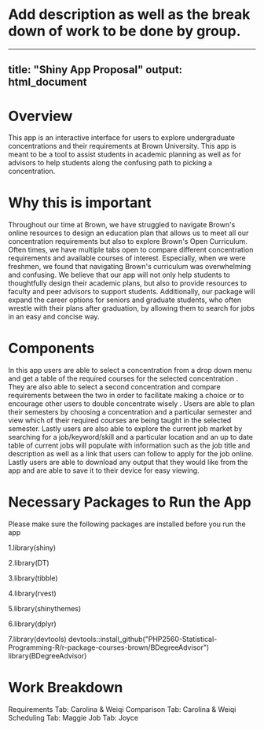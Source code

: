 # Add description as well as the break down of work to be done by group. 
---
title: "Shiny App Proposal"
output: html_document
---

# Overview

This app is an interactive interface for users to explore undergraduate concentrations and their requirements at Brown University. This app is meant to be a tool to assist students in academic planning as well as for advisors to help students along the confusing path to picking a concentration. 

# Why this is important

Throughout our time at Brown, we have struggled to navigate Brown's online resources to design an education plan that allows us to meet all our concentration requirements but also to explore Brown's Open Curriculum. Often times, we have multiple tabs open to compare different concentration requirements and available courses of interest. Especially, when we were freshmen, we found that navigating Brown's curriculum was overwhelming and confusing. We believe that our app will not only help students to thoughtfully design their academic plans, but also to provide resources to faculty and peer advisors to support students. Additionally, our package will expand the career options for seniors and graduate students, who often wrestle with their plans after graduation, by allowing them to search for jobs in an easy and concise way.

# Components

In this app users are able to select a concentration from a drop down menu and get a table of the required courses for the selected concentration . They are also able to select a second concentration and compare requirements between the two in order to facilitate making a choice or to encourage other users to double concentrate wisely . Users are able to plan their semesters by choosing a concentration and a particular semester and view which of their required courses are being taught in the selected semester. Lastly users are also able to explore the current job market by searching for a job/keyword/skill and a particular location and an up to date table of current jobs will populate with information such as the job title and description as well as a link that users can follow to apply for the job online. Lastly users are able to download any output that they would like from the app and are able to save it to their device for easy viewing.

# Necessary Packages to Run the App
Please make sure the following packages are installed before you run the app

1.library(shiny)

2.library(DT)

3.library(tibble)

4.library(rvest)

5.library(shinythemes)

6.library(dplyr)

7.library(devtools)
  devtools::install_github("PHP2560-Statistical-Programming-R/r-package-courses-brown/BDegreeAdvisor")
  library(BDegreeAdvisor)

# Work Breakdown

Requirements Tab: Carolina & Weiqi
Comparison Tab: Carolina & Weiqi
Scheduling Tab: Maggie
Job Tab: Joyce
